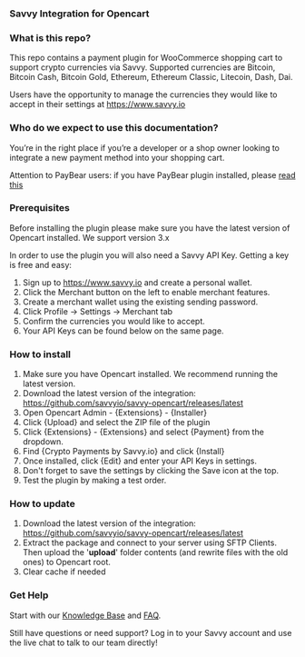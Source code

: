 
<h3>Savvy Integration for Opencart</h3>

<h3>What is this repo?</h3>
This repo contains a payment plugin for WooCommerce shopping cart to support crypto currencies via Savvy. Supported currencies are Bitcoin, Bitcoin Cash, Bitcoin Gold, Ethereum, Ethereum Classic, Litecoin, Dash, Dai.

Users have the opportunity to manage the currencies they would like to accept in their settings at https://www.savvy.io

<h3>Who do we expect to use this documentation?</h3>
You’re in the right place if you’re a developer or a shop owner looking to integrate a new payment method into your shopping cart.

Attention to PayBear users: if you have PayBear plugin installed, please [read this](https://github.com/savvyio/savvy-samples/wiki/Upgrading-from-V2-to-V3)

<h3>Prerequisites</h3>
Before installing the plugin please make sure you have the latest version of Opencart installed. We support version 3.x

In order to use the plugin you will also need a Savvy API Key. Getting a key is free and easy:

 1. Sign up to https://www.savvy.io and create a personal wallet.
 2. Click the Merchant button on the left to enable merchant features.
 3. Create a merchant wallet using the existing sending password.
 4. Click Profile -> Settings -> Merchant tab
 5. Confirm the currencies you would like to accept.
 6. Your API Keys can be found below on the same page.
 
<h3>How to install</h3>

1. Make sure you have Opencart installed. We recommend running the latest version.
2. Download the latest version of the integration: https://github.com/savvyio/savvy-opencart/releases/latest
3. Open Opencart Admin - {Extensions} - {Installer}
4. Click {Upload} and select the ZIP file of the plugin
5. Click {Extensions} - {Extensions} and select {Payment} from the dropdown.
6. Find {Crypto Payments by Savvy.io} and click {Install}
7. Once installed, click {Edit} and enter your API Keys in settings.
8. Don't forget to save the settings by clicking the Save icon at the top.
9. Test the plugin by making a test order.

<h3>How to update</h3>

1. Download the latest version of the integration: https://github.com/savvyio/savvy-opencart/releases/latest
2. Extract the package and connect to your server using SFTP Clients. Then upload the '**upload**' folder contents (and rewrite files with the old ones) to Opencart root.
3. Clear cache if needed


<h3>Get Help</h3>
Start with our <a href="https://help.savvy.io">Knowledge Base</a> and <a href="https://help.savvy.io/frequently-asked-questions">FAQ</a>.

Still have questions or need support? Log in to your Savvy account and use the live chat to talk to our team directly!
